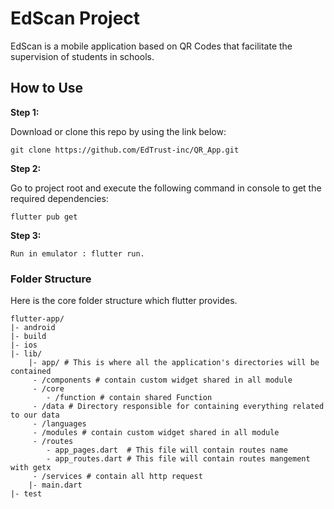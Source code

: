 # EdScan Project
EdScan is a mobile application based on QR Codes that facilitate the supervision of students in schools.

## How to Use 

**Step 1:**

Download or clone this repo by using the link below:

```
git clone https://github.com/EdTrust-inc/QR_App.git
```


**Step 2:**

Go to project root and execute the following command in console to get the required dependencies: 

```
flutter pub get 
```
**Step 3:**
```
Run in emulator : flutter run.
```

### Folder Structure
Here is the core folder structure which flutter provides.

```
flutter-app/
|- android
|- build
|- ios
|- lib/
    |- app/ # This is where all the application's directories will be contained  
     - /components # contain custom widget shared in all module 
     - /core
        - /function # contain shared Function 
     - /data # Directory responsible for containing everything related to our data
     - /languages 
     - /modules # contain custom widget shared in all module 
     - /routes
        - app_pages.dart  # This file will contain routes name
        - app_routes.dart # This file will contain routes mangement with getx
     - /services # contain all http request 
    |- main.dart
|- test
```
